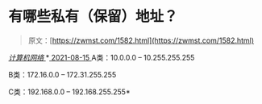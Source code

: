 <!--yml
category: 未分类
date: 0001-01-01 00:00:00
--->

# 有哪些私有（保留）地址？

> 原文：[https://zwmst.com/1582.html](https://zwmst.com/1582.html)

   [ *计算机网络* ](https://zwmst.com/%e8%ae%a1%e7%ae%97%e6%9c%ba%e7%bd%91%e7%bb%9c)*[ <time datetime="2021-08-15T15:31:19+08:00"> 2021-08-15 </time> ](https://zwmst.com/1582.html)  A类：10.0.0.0 – 10.255.255.255

B类：172.16.0.0 – 172.31.255.255

C类：192.168.0.0 – 192.168.255.255*